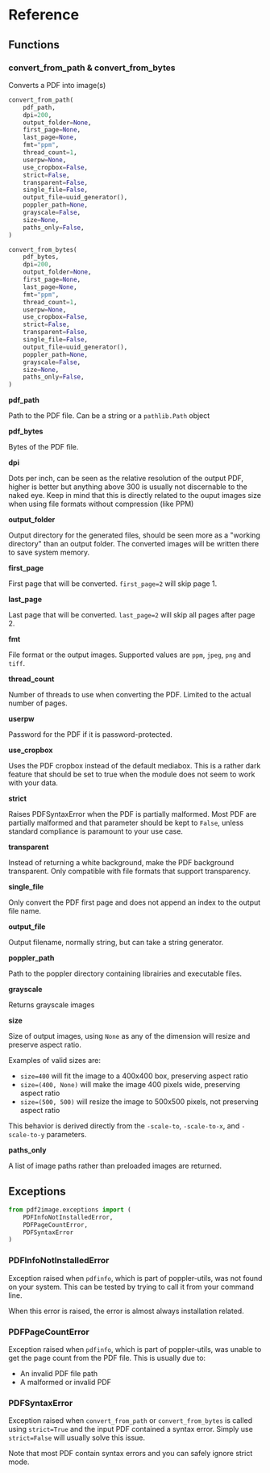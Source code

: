 # Reference

## Functions

### convert_from_path & convert_from_bytes

Converts a PDF into image(s)

```py
convert_from_path(
    pdf_path,
    dpi=200,
    output_folder=None,
    first_page=None,
    last_page=None,
    fmt="ppm",
    thread_count=1,
    userpw=None,
    use_cropbox=False,
    strict=False,
    transparent=False,
    single_file=False,
    output_file=uuid_generator(),
    poppler_path=None,
    grayscale=False,
    size=None,
    paths_only=False,
)

convert_from_bytes(
    pdf_bytes,
    dpi=200,
    output_folder=None,
    first_page=None,
    last_page=None,
    fmt="ppm",
    thread_count=1,
    userpw=None,
    use_cropbox=False,
    strict=False,
    transparent=False,
    single_file=False,
    output_file=uuid_generator(),
    poppler_path=None,
    grayscale=False,
    size=None,
    paths_only=False,
)
```

**pdf_path**

Path to the PDF file. Can be a string or a `pathlib.Path` object

**pdf_bytes**

Bytes of the PDF file.

**dpi**

Dots per inch, can be seen as the relative resolution of the output PDF, higher is better but anything above 300 is usually not discernable to the naked eye. Keep in mind that this is directly related to the ouput images size when using file formats without compression (like PPM)

**output_folder**

Output directory for the generated files, should be seen more as a "working directory" than an output folder. The converted images will be written there to save system memory.

**first_page**

First page that will be converted. `first_page=2` will skip page 1.

**last_page**

Last page that will be converted. `last_page=2` will skip all pages after page 2.

**fmt**

File format or the output images. Supported values are `ppm`, `jpeg`, `png` and `tiff`.

**thread_count**

Number of threads to use when converting the PDF. Limited to the actual number of pages.

**userpw**

Password for the PDF if it is password-protected.

**use_cropbox**

Uses the PDF cropbox instead of the default mediabox. This is a rather dark feature that should be set to true when the module does not seem to work with your data.

**strict**

Raises PDFSyntaxError when the PDF is partially malformed. Most PDF are partially malformed and that parameter should be kept to `False`, unless standard compliance is paramount to your use case.

**transparent**

Instead of returning a white background, make the PDF background transparent. Only compatible with file formats that support transparency.

**single_file**

Only convert the PDF first page and does not append an index to the output file name.

**output_file**

Output filename, normally string, but can take a string generator.

**poppler_path**

Path to the poppler directory containing librairies and executable files.

**grayscale**

Returns grayscale images

**size**

Size of output images, using `None` as any of the dimension will resize and preserve aspect ratio.

Examples of valid sizes are:

- `size=400` will fit the image to a 400x400 box, preserving aspect ratio
- `size=(400, None)` will make the image 400 pixels wide, preserving aspect ratio
- `size=(500, 500)` will resize the image to 500x500 pixels, not preserving aspect ratio

This behavior is derived directly from the `-scale-to`, `-scale-to-x`, and `-scale-to-y` parameters.

**paths_only**

A list of image paths rather than preloaded images are returned.

## Exceptions

```py
from pdf2image.exceptions import (
    PDFInfoNotInstalledError,
    PDFPageCountError,
    PDFSyntaxError
)
```

### PDFInfoNotInstalledError

Exception raised when `pdfinfo`, which is part of poppler-utils, was not found on your system. This can be tested by trying to call it from your command line.

When this error is raised, the error is almost always installation related.

### PDFPageCountError

Exception raised when `pdfinfo`, which is part of poppler-utils, was unable to get the page count from the PDF file. This is usually due to:

- An invalid PDF file path
- A malformed or invalid PDF

### PDFSyntaxError

Exception raised when `convert_from_path` or `convert_from_bytes` is called using `strict=True` and the input PDF contained a syntax error. Simply use `strict=False` will usually solve this issue.

Note that most PDF contain syntax errors and you can safely ignore strict mode.

